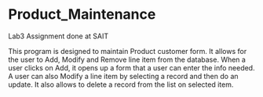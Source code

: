 # Product_Maintenance

Lab3 Assignment done at SAIT



This program is designed to maintain Product customer form. It allows for the
user to Add, Modify and Remove line item from the database.
When a user clicks on Add, it opens up a form that a user can enter the info needed. 
A user can also Modify a line item by selecting a record and then do an update.
It also allows to delete a record from the list on selected item.
